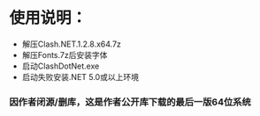 # 使用说明：
* 解压Clash.NET.1.2.8.x64.7z
* 解压Fonts.7z后安装字体
* 启动ClashDotNet.exe
* 启动失败安装.NET 5.0或以上环境

### 因作者闭源/删库，这是作者公开库下载的最后一版64位系统
